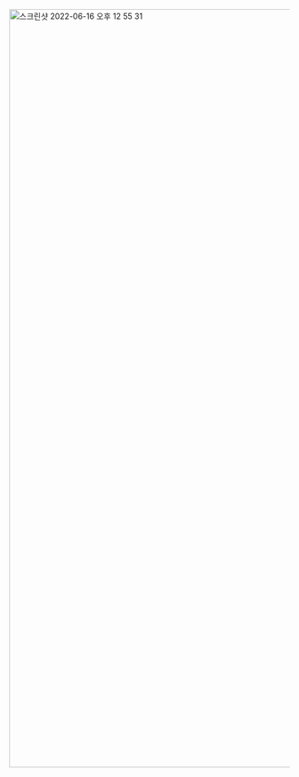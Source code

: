 <img width="1360" alt="스크린샷 2022-06-16 오후 12 55 31" src="https://user-images.githubusercontent.com/104885245/216826768-0a50dbab-bd8e-4f8b-9e61-138b64cbf50a.png">
